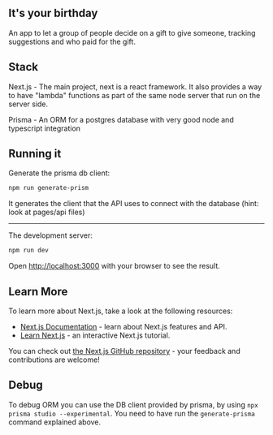## It's your birthday

An app to let a group of people decide on a gift to give someone, tracking suggestions and who paid for the gift.

## Stack

Next.js - The main project, next is a react framework. It also provides a way to have "lambda" functions as part of the same node server that run on the server side.

Prisma - An ORM for a postgres database with very good node and typescript integration

## Running it

Generate the prisma db client:

```bash
npm run generate-prism
```

It generates the client that the API uses to connect with the database (hint: look at pages/api files)

---

The development server:

```bash
npm run dev
```

Open [http://localhost:3000](http://localhost:3000) with your browser to see the result.

## Learn More

To learn more about Next.js, take a look at the following resources:

- [Next.js Documentation](https://nextjs.org/docs) - learn about Next.js features and API.
- [Learn Next.js](https://nextjs.org/learn) - an interactive Next.js tutorial.

You can check out [the Next.js GitHub repository](https://github.com/vercel/next.js/) - your feedback and contributions are welcome!

## Debug

To debug ORM you can use the DB client provided by prisma, by using `npx prisma studio --experimental`. You need to have run the `generate-prisma` command explained above.
